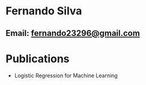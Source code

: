 # Fernando Silva
<b>Email:</b> fernando23296@gmail.com
---
# Publications
* Logistic Regression for Machine Learning
